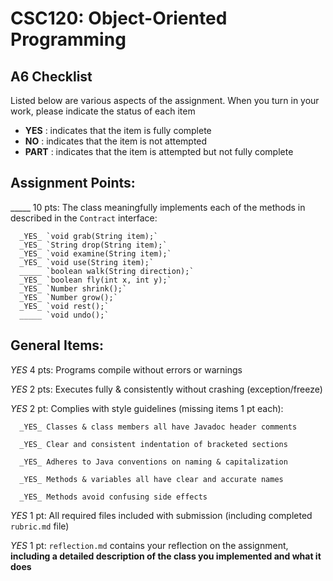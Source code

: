 # CSC120: Object-Oriented Programming
## A6 Checklist

Listed below are various aspects of the assignment.  When you turn in your work, please indicate the status of each item

- **YES** : indicates that the item is fully complete
- **NO** : indicates that the item is not attempted
- **PART** : indicates that the item is attempted but not fully complete

## Assignment Points:

_____ 10 pts: The class meaningfully implements each of the methods in described in the `Contract` interface:

      _YES_ `void grab(String item);`
      _YES_ `String drop(String item);`
      _YES_ `void examine(String item);`
      _YES_ `void use(String item);`
      _____ `boolean walk(String direction);`
      _YES_ `boolean fly(int x, int y);`
      _YES_ `Number shrink();`
      _YES_ `Number grow();`
      _YES_ `void rest();`
      _____ `void undo();`


## General Items:

_YES_ 4 pts: Programs compile without errors or warnings

_YES_ 2 pts: Executes fully & consistently without crashing (exception/freeze)

_YES_ 2 pt: Complies with style guidelines (missing items 1 pt each):

      _YES_ Classes & class members all have Javadoc header comments

      _YES_ Clear and consistent indentation of bracketed sections

      _YES_ Adheres to Java conventions on naming & capitalization

      _YES_ Methods & variables all have clear and accurate names

      _YES_ Methods avoid confusing side effects

_YES_ 1 pt: All required files included with submission (including completed `rubric.md` file)

_YES_ 1 pt: `reflection.md` contains your reflection on the assignment, **including a detailed description of the class you implemented and what it does**
